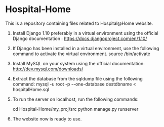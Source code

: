 # Hospital-Home
This is a repository containing files related to Hospital@Home website.


1. Install Django 1.10 preferably in a virtual environment using the official Django documentation : https://docs.djangoproject.com/en/1.10/

2. If Django has been installed in a virtual environment, use the following command to activate the virtual environment.
                source <myvirtualenv>/bin/activate	

3. Install MySQL on your system using the official documentation: 
http://dev.mysql.com/downloads/

4. Extract the database from the sqldump file using the following command:
     mysql -u root -p --one-database destdbname < hospitalHome.sql

5. To run the server on localhost, run the following commands: 

	cd Hospital-Home/my_proj/src 
	python manage.py runserver

6. The website now is ready to use.
